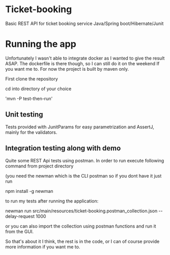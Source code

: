 # Ticket-booking

Basic REST API for ticket booking service Java/Spring boot/Hibernate/Junit


# Running the app

Unfortunately I wasn't able to integrate docker as I wanted to give the result ASAP. The dockerfile is there though, so I can still do it on the weekend If you want me to. For now the project is built by maven only.

First clone the repository

cd into directory of your choice

'mvn -P test-then-run'


## Unit testing

Tests provided with JunitParams for easy parametrization and AssertJ, mainly for the validators.

## Integration testing along with demo

Quite some REST Api tests using postman. In order to run execute following command from project directory

(you need the newman which is the CLI postman so if you dont have it just run

npm install -g newman

to run my tests after running the application:

newman run src/main/resources/ticket-booking.postman_collection.json --delay-request 1000

or you can also import the collection using postman functions and run it from the GUI.

So that's about it I think, the rest is in the code, or I can of course provide more information if you want me to.